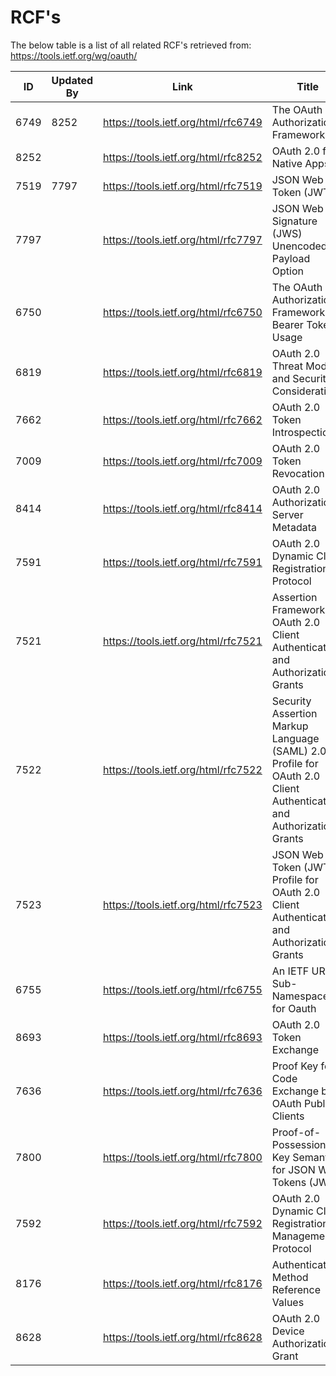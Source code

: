 # RCF's

The below table is a list of all related RCF's retrieved from: https://tools.ietf.org/wg/oauth/

| **ID** | **Updated By** | **Link**                            | **Title**                                                    |
| ------ | -------------- | ----------------------------------- | ------------------------------------------------------------ |
| 6749   | 8252           | https://tools.ietf.org/html/rfc6749 | The OAuth 2.0  Authorization Framework                       |
| 8252   |                | https://tools.ietf.org/html/rfc8252 | OAuth 2.0 for  Native Apps                                   |
| 7519   | 7797           | https://tools.ietf.org/html/rfc7519 | JSON Web Token  (JWT)                                        |
| 7797   |                | https://tools.ietf.org/html/rfc7797 | JSON Web Signature  (JWS) Unencoded Payload Option           |
| 6750   |                | https://tools.ietf.org/html/rfc6750 | The OAuth 2.0  Authorization Framework: Bearer Token Usage   |
| 6819   |                | https://tools.ietf.org/html/rfc6819 | OAuth 2.0 Threat  Model and Security Considerations          |
| 7662   |                | https://tools.ietf.org/html/rfc7662 | OAuth 2.0 Token  Introspection                               |
| 7009   |                | https://tools.ietf.org/html/rfc7009 | OAuth 2.0 Token  Revocation                                  |
| 8414   |                | https://tools.ietf.org/html/rfc8414 | OAuth 2.0  Authorization Server Metadata                     |
| 7591   |                | https://tools.ietf.org/html/rfc7591 | OAuth 2.0 Dynamic  Client Registration Protocol              |
| 7521   |                | https://tools.ietf.org/html/rfc7521 | Assertion Framework  for OAuth 2.0 Client Authentication and Authorization Grants |
| 7522   |                | https://tools.ietf.org/html/rfc7522 | Security Assertion  Markup Language (SAML) 2.0 Profile for OAuth 2.0 Client Authentication and  Authorization Grants |
| 7523   |                | https://tools.ietf.org/html/rfc7523 | JSON Web Token  (JWT) Profile for OAuth 2.0 Client Authentication and Authorization Grants |
| 6755   |                | https://tools.ietf.org/html/rfc6755 | An IETF URN  Sub-Namespace for Oauth                         |
| 8693   |                | https://tools.ietf.org/html/rfc8693 | OAuth 2.0 Token  Exchange                                    |
| 7636   |                | https://tools.ietf.org/html/rfc7636 | Proof Key for Code  Exchange by OAuth Public Clients         |
| 7800   |                | https://tools.ietf.org/html/rfc7800 | Proof-of-Possession  Key Semantics for JSON Web Tokens (JWTs) |
| 7592   |                | https://tools.ietf.org/html/rfc7592 | OAuth 2.0 Dynamic  Client Registration Management Protocol   |
| 8176   |                | https://tools.ietf.org/html/rfc8176 | Authentication  Method Reference Values                      |
| 8628   |                | https://tools.ietf.org/html/rfc8628 | OAuth 2.0 Device  Authorization Grant                        |

